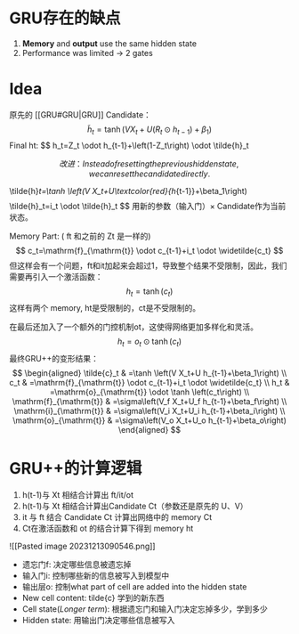 # GRU存在的缺点
1. **Memory** and **output** use the same hidden state
2. Performance was limited -> 2 gates
# Idea

原先的 [[GRU#GRU|GRU]]
Candidate：
$$
\tilde{h}_t=\tanh \left(V X_t+U\left(R_t \odot h_{t-1}\right)+\beta_1\right) 
$$
Final ht:
$$
h_t=Z_t \odot h_{t-1}+\left(1-Z_t\right) \odot \tilde{h}_t

$$
改进：
Instead of resetting the previous hidden state, we can reset the candidate directly.
$$

\tilde{h}_t=\tanh \left(V X_t+U\textcolor{red}{h_{t-1}}+\beta_1\right) 
$$
$$
\tilde{h}_t=i_t \odot \tilde{h}_t
$$
用新的参数（输入门）× Candidate作为当前状态。

Memory Part: ( ft 和之前的 Zt 是一样的)
$$
c_t=\mathrm{f}_{\mathrm{t}} \odot c_{t-1}+i_t \odot \widetilde{c_t}
$$
但这样会有一个问题，ft和it加起来会超过1，导致整个结果不受限制，因此，我们需要再引入一个激活函数：
$$
h_t=\tanh \left(c_t\right)
$$
这样有两个 memory, ht是受限制的，ct是不受限制的。

在最后还加入了一个额外的门控机制ot，这使得网络更加多样化和灵活。
$$
h_t=o_t \odot \tanh \left(c_t\right)
$$
最终GRU++的变形结果：
$$
\begin{aligned}
\tilde{c}_t & =\tanh \left(V X_t+U h_{t-1}+\beta_1\right) \\
c_t & =\mathrm{f}_{\mathrm{t}} \odot c_{t-1}+i_t \odot \widetilde{c_t} \\
h_t & =\mathrm{o}_{\mathrm{t}} \odot \tanh \left(c_t\right) \\
\mathrm{f}_{\mathrm{t}} & =\sigma\left(V_f X_t+U_f h_{t-1}+\beta_f\right) \\
\mathrm{i}_{\mathrm{t}} & =\sigma\left(V_i X_t+U_i h_{t-1}+\beta_i\right) \\
\mathrm{o}_{\mathrm{t}} & =\sigma\left(V_o X_t+U_o h_{t-1}+\beta_o\right)
\end{aligned}
$$
# GRU++的计算逻辑
1. h(t-1)与 Xt 相结合计算出 ft/it/ot
2. h(t-1)与 Xt 相结合计算出Candidate Ct（参数还是原先的 U、V）
3. it 与 ft 结合 Candidate Ct 计算出网络中的 memory Ct
4. Ct在激活函数和 ot 的结合计算下得到 memory ht

![[Pasted image 20231213090546.png]]
 
 - 遗忘门f:  决定哪些信息被遗忘掉
 - 输入门i:  控制哪些新的信息被写入到模型中
 - 输出层o: 控制what part of cell are added into the hidden state
 - New cell content: tilde{c} 学到的新东西
 - Cell state(*Longer term*): 根据遗忘门和输入门决定忘掉多少，学到多少
 - Hidden state: 用输出门决定哪些信息被写入